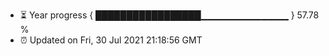 - ⏳ Year progress { █████████████████▁▁▁▁▁▁▁▁▁▁▁▁▁ } 57.78 %
- ⏰ Updated on Fri, 30 Jul 2021 21:18:56 GMT


